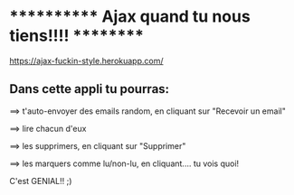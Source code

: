 # ********** Ajax quand tu nous tiens!!!! ********

https://ajax-fuckin-style.herokuapp.com/

## Dans cette appli tu pourras:

==> t'auto-envoyer des emails random, en cliquant sur "Recevoir un email"

==> lire chacun d'eux

==> les supprimers, en cliquant sur "Supprimer"

==> les marquers comme lu/non-lu, en cliquant.... tu vois quoi!

C'est GENIAL!! ;)